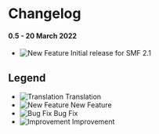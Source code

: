 # Changelog

#### 0.5 - 20 March 2022
- ![New Feature](https://smftricks.com/assets/changelog/tag--plus.png) Initial release for SMF 2.1

## Legend
- ![Translation](https://smftricks.com/assets/changelog/language.png) Translation
- ![New Feature](https://smftricks.com/assets/changelog/tag--plus.png) New Feature
- ![Bug Fix](https://smftricks.com/assets/changelog/bug--minus.png) Bug Fix
- ![Improvement](https://smftricks.com/assets/changelog/tag--pencil.png) Improvement